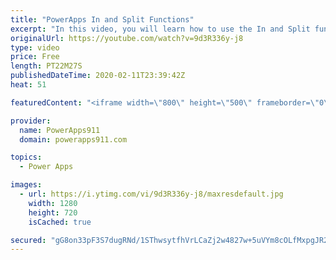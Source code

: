 ```yaml
---
title: "PowerApps In and Split Functions"
excerpt: "In this video, you will learn how to use the In and Split functions to mark items in a gallery as favorites. This is based on a client app we are currently building so very topical for me. :)   Intro to Concat video https://www.youtube.com/watch?v=AnERfGIE8gw  PowerApps Training https://training.powerapps911.com"
originalUrl: https://youtube.com/watch?v=9d3R336y-j8
type: video
price: Free
length: PT22M27S
publishedDateTime: 2020-02-11T23:39:42Z
heat: 51

featuredContent: "<iframe width=\"800\" height=\"500\" frameborder=\"0\" src=\"https://www.youtube.com/embed/9d3R336y-j8\" allow=\"accelerometer; autoplay; encrypted-media; gyroscope; picture-in-picture\" allowfullscreen></iframe>"

provider:
  name: PowerApps911
  domain: powerapps911.com

topics:
  - Power Apps

images:
  - url: https://i.ytimg.com/vi/9d3R336y-j8/maxresdefault.jpg
    width: 1280
    height: 720
    isCached: true

secured: "gG8on33pF3S7dugRNd/1SThwsytfhVrLCaZj2w4827w+5uVYm8cOLfMxpgJR2b2ixGheF1HQWKdT/gc9A8ExnBkue7/FUubsww0sGRIV1YtIKdgfXv6nyzKTXzRqQi/VrTfX8D16ps2+yYU6WZe/CeybtLpG1T/nhkFRR0tBI+oMBTg+/FQ1MAEHNTKl/+qY5ij27AyngkCLgsIuOu+KHHxyQAjmLxw3OPEtuTly8CiLBZDZLCB4zwfFbV4JVFPNqT7ghCEutbc9WMgxxpAlghbUXSa/hx2SAdi99tkO+DytkfbRDDhE6hoa4l+ZJOUfCrV4dGI9g+Boz4WF19QoBeukGx/LevZT9BySBtx28Z/oEMF0XTPR7kA/e5ciOEfp31So53RUkx3nhKLz9jFWP1TR20vHRrsdGw8TmSWqbQg=;haHN7dbyCx7Phe15zQKmsQ=="
---
```


